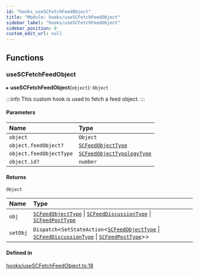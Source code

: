 ```yaml
---
id: "hooks_useSCFetchFeedObject"
title: "Module: hooks/useSCFetchFeedObject"
sidebar_label: "hooks/useSCFetchFeedObject"
sidebar_position: 0
custom_edit_url: null
---
```


## Functions

### useSCFetchFeedObject

▸ **useSCFetchFeedObject**(`object`): `Object`

:::info
This custom hook is used to fetch a feed object.
:::

#### Parameters

| Name | Type |
| :------ | :------ |
| `object` | `Object` |
| `object.feedObject?` | [`SCFeedObjectType`](../interfaces/types_feed.SCFeedObjectType.md) |
| `object.feedObjectType` | [`SCFeedObjectTypologyType`](../enums/types_feed.SCFeedObjectTypologyType.md) |
| `object.id?` | `number` |

#### Returns

`Object`

| Name | Type |
| :------ | :------ |
| `obj` | [`SCFeedObjectType`](../interfaces/types_feed.SCFeedObjectType.md) \| [`SCFeedDiscussionType`](../interfaces/types_feed.SCFeedDiscussionType.md) \| [`SCFeedPostType`](../interfaces/types_feed.SCFeedPostType.md) |
| `setObj` | `Dispatch`<`SetStateAction`<[`SCFeedObjectType`](../interfaces/types_feed.SCFeedObjectType.md) \| [`SCFeedDiscussionType`](../interfaces/types_feed.SCFeedDiscussionType.md) \| [`SCFeedPostType`](../interfaces/types_feed.SCFeedPostType.md)\>\> |

#### Defined in

[hooks/useSCFetchFeedObject.ts:18](https://github.com/selfcommunity/community-ui/blob/cab08cf/packages/sc-core/src/hooks/useSCFetchFeedObject.ts#L18)
